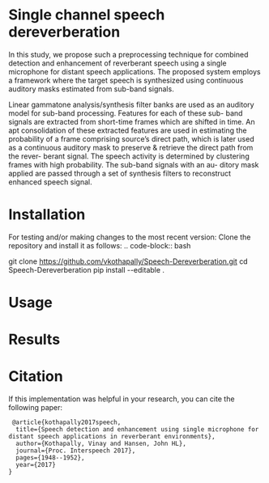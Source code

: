 Single channel speech dereverberation
========

In this study, we propose such a preprocessing technique for combined detection and enhancement of reverberant speech using a single microphone for distant speech applications. The proposed system employs a framework where the target speech is synthesized using continuous auditory masks estimated from sub-band signals. 

Linear gammatone analysis/synthesis filter banks are used as an auditory model for sub-band processing. Features for each of these sub- band signals are extracted from short-time frames which are shifted in time. An apt consolidation of these extracted features are used in estimating the probability of a frame comprising source’s direct path, which is later used as a continuous auditory mask to preserve & retrieve the direct path from the rever- berant signal. The speech activity is determined by clustering frames with high probability. The sub-band signals with an au- ditory mask applied are passed through a set of synthesis filters to reconstruct enhanced speech signal.


Installation
========
For testing and/or making changes to the most recent version: Clone the repository and install it as follows:
.. code-block:: bash

  git clone https://github.com/vkothapally/Speech-Dereverberation.git
  cd Speech-Dereverberation
  pip install --editable .


Usage
========


Results
========


Citation
========

If this implementation was helpful in your research, you can cite the following paper:

     @article{kothapally2017speech,
      title={Speech detection and enhancement using single microphone for distant speech applications in reverberant environments},
      author={Kothapally, Vinay and Hansen, John HL},
      journal={Proc. Interspeech 2017},
      pages={1948--1952},
      year={2017}
    }


